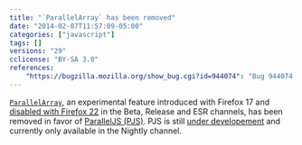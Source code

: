 ```yaml
---
title: "`ParallelArray` has been removed"
date: "2014-02-07T11:57:09-05:00"
categories: ["javascript"]
tags: []
versions: "29"
cclicense: "BY-SA 3.0"
references:
    "https://bugzilla.mozilla.org/show_bug.cgi?id=944074": "Bug 944074 – PJS: rm ParallelArray"
---
```

[`ParallelArray`](https://developer.mozilla.org/en-US/docs/Web/JavaScript/Reference/Global_Objects/ParallelArray), an experimental feature introduced with Firefox 17 and [disabled with Firefox 22](https://www.fxsitecompat.com/en-US/docs/2013/parallelarray-is-now-disabled-in-beta-release-and-esr/) in the Beta, Release and ESR channels, has been removed in favor of [ParallelJS (PJS)](http://smallcultfollowing.com/babysteps/blog/2013/10/29/pjs-roadmap/). PJS is still [under developement](https://bugzilla.mozilla.org/show_bug.cgi?id=801869) and currently only available in the Nightly channel.
